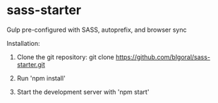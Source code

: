 # sass-starter
Gulp pre-configured with SASS, autoprefix, and browser sync

Installation:
1. Clone the git repository:
git clone https://github.com/blgoral/sass-starter.git

2. Run 'npm install'

3. Start the development server with 'npm start'
